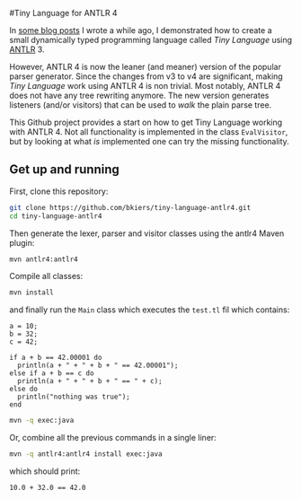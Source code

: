 #Tiny Language for ANTLR 4

In [some blog posts](http://bkiers.blogspot.nl/2011/03/creating-your-own-programming-language.html)
I wrote a while ago, I demonstrated how to create a small dynamically typed programming language
called *Tiny Language* using [ANTLR](http://www.antlr.org/) 3.

However, ANTLR 4 is now the leaner (and meaner) version of the popular parser generator. Since the
changes from v3 to v4 are significant, making *Tiny Language* work using ANTLR 4 is non trivial.
Most notably, ANTLR 4 does not have any tree rewriting anymore. The new version generates listeners
(and/or visitors) that can be used to *walk* the plain parse tree.

This Github project provides a start on how to get Tiny Language working with ANTLR 4. Not all
functionality is implemented in the class `EvalVisitor`, but by looking at what *is* implemented
one can try the missing functionality.

## Get up and running

First, clone this repository:

```bash
git clone https://github.com/bkiers/tiny-language-antlr4.git
cd tiny-language-antlr4
```

Then generate the lexer, parser and visitor classes using the antlr4 Maven plugin:

```bash
mvn antlr4:antlr4
```

Compile all classes:

```bash
mvn install
```

and finally run the `Main` class which executes the `test.tl` fil which contains:

```
a = 10;
b = 32;
c = 42;

if a + b == 42.00001 do
  println(a + " + " + b + " == 42.00001");
else if a + b == c do
  println(a + " + " + b + " == " + c);
else do
  println("nothing was true");
end
```

```bash
mvn -q exec:java
```

Or, combine all the previous commands in a single liner:

```bash
mvn -q antlr4:antlr4 install exec:java
```

which should print:

```
10.0 + 32.0 == 42.0
```
